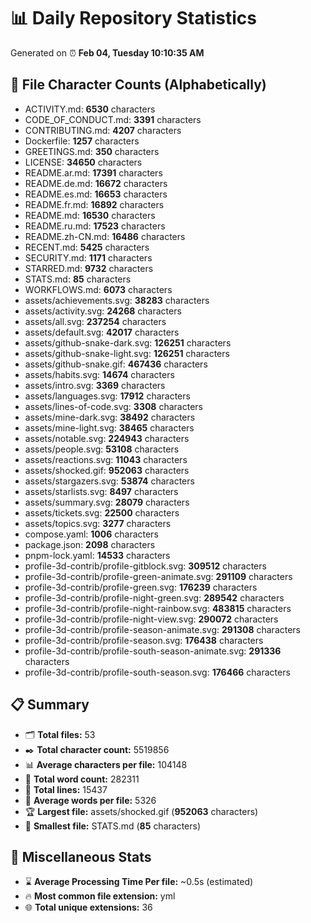 # 📊 Daily Repository Statistics
Generated on ⏰ **Feb 04, Tuesday 10:10:35 AM**

## 📂 File Character Counts (Alphabetically)
- ACTIVITY.md: **6530** characters
- CODE_OF_CONDUCT.md: **3391** characters
- CONTRIBUTING.md: **4207** characters
- Dockerfile: **1257** characters
- GREETINGS.md: **350** characters
- LICENSE: **34650** characters
- README.ar.md: **17391** characters
- README.de.md: **16672** characters
- README.es.md: **16653** characters
- README.fr.md: **16892** characters
- README.md: **16530** characters
- README.ru.md: **17523** characters
- README.zh-CN.md: **16486** characters
- RECENT.md: **5425** characters
- SECURITY.md: **1171** characters
- STARRED.md: **9732** characters
- STATS.md: **85** characters
- WORKFLOWS.md: **6073** characters
- assets/achievements.svg: **38283** characters
- assets/activity.svg: **24268** characters
- assets/all.svg: **237254** characters
- assets/default.svg: **42017** characters
- assets/github-snake-dark.svg: **126251** characters
- assets/github-snake-light.svg: **126251** characters
- assets/github-snake.gif: **467436** characters
- assets/habits.svg: **14674** characters
- assets/intro.svg: **3369** characters
- assets/languages.svg: **17912** characters
- assets/lines-of-code.svg: **3308** characters
- assets/mine-dark.svg: **38492** characters
- assets/mine-light.svg: **38465** characters
- assets/notable.svg: **224943** characters
- assets/people.svg: **53108** characters
- assets/reactions.svg: **11043** characters
- assets/shocked.gif: **952063** characters
- assets/stargazers.svg: **53874** characters
- assets/starlists.svg: **8497** characters
- assets/summary.svg: **28079** characters
- assets/tickets.svg: **22500** characters
- assets/topics.svg: **3277** characters
- compose.yaml: **1006** characters
- package.json: **2098** characters
- pnpm-lock.yaml: **14533** characters
- profile-3d-contrib/profile-gitblock.svg: **309512** characters
- profile-3d-contrib/profile-green-animate.svg: **291109** characters
- profile-3d-contrib/profile-green.svg: **176239** characters
- profile-3d-contrib/profile-night-green.svg: **289542** characters
- profile-3d-contrib/profile-night-rainbow.svg: **483815** characters
- profile-3d-contrib/profile-night-view.svg: **290072** characters
- profile-3d-contrib/profile-season-animate.svg: **291308** characters
- profile-3d-contrib/profile-season.svg: **176438** characters
- profile-3d-contrib/profile-south-season-animate.svg: **291336** characters
- profile-3d-contrib/profile-south-season.svg: **176466** characters

## 📋 Summary
- 🗂️ **Total files:** 53
- ✒️ **Total character count:** 5519856
- 📊 **Average characters per file:** 104148
- 📝 **Total word count:** 282311
- 🧾 **Total lines:** 15437
- 📐 **Average words per file:** 5326
- 🏆 **Largest file:** assets/shocked.gif (**952063** characters)
- 🥉 **Smallest file:** STATS.md (**85** characters)

## 🌟 Miscellaneous Stats
- ⌛ **Average Processing Time Per file:** ~0.5s (estimated)
- 🔥 **Most common file extension:** yml
- 🌐 **Total unique extensions:** 36
